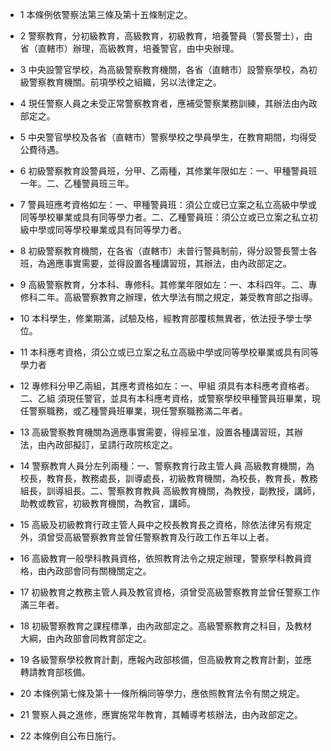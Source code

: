 * 1 本條例依警察法第三條及第十五條制定之。

* 2 警察教育，分初級教育，高級教育，初級教育，培養警員（警長警士），由省（直轄市）辦理，高級教育，培養警官，由中央辦理。

* 3 中央設警官學校，為高級警察教育機關，各省（直轄市）設警察學校，為初級警察教育機關。前項學校之組織，另以法律定之。

* 4 現任警察人員之未受正常警察教育者，應補受警察業務訓練，其辦法由內政部定之。

* 5 中央警官學校及各省（直轄市）警察學校之學員學生，在教育期間，均得受公費待遇。

* 6 初級警察教育設警員班，分甲、乙兩種，其修業年限如左：一、甲種警員班一年。二、乙種警員班三年。

* 7 警員班應考資格如左：一、甲種警員班：須公立或已立案之私立高級中學或同等學校畢業或具有同等學力者。二、乙種警員班：須公立或已立案之私立初級中學或同等學校畢業或具有同等學力者。

* 8 初級警察教育機關，在各省（直轄市）未普行警員制前，得分設警長警士各班，為適應事實需要，並得設置各種講習班，其辦法，由內政部定之。

* 9 高級警察教育，分本科、專修科。其修業年限如左：一、本科四年。二、專修科二年。高級警察教育之辦理，依大學法有關之規定，兼受教育部之指導。

* 10 本科學生，修業期滿，試驗及格，經教育部覆核無異者，依法授予學士學位。

* 11 本科應考資格，須公立或已立案之私立高級中學或同等學校畢業或具有同等學力者

* 12 專修科分甲乙兩組，其應考資格如左：一、甲組 須具有本科應考資格者。二、乙組 須現任警官，並具有本科應考資格，或警察學校甲種警員班畢業，現任警察職務，或乙種警員班畢業，現任警察職務滿二年者。

* 13 高級警察教育機關為適應事實需要，得經呈准，設置各種講習班，其辦法，由內政部擬訂，呈請行政院核定之。

* 14 警察教育人員分左列兩種：一、警察教育行政主管人員 高級教育機關，為校長，教育長，教務處長，訓導處長，初級教育機關，為校長，教育長，教務組長，訓導組長。二、警察教育教員 高級教育機關，為教授，副教授，講師，助教或教官，初級教育機關，為教官，講師。

* 15 高級及初級教育行政主管人員中之校長教育長之資格，除依法律另有規定外，須曾受高級警察教育並曾任警察教育及行政工作五年以上者。

* 16 高級教育一般學科教員資格，依照教育法令之規定辦理，警察學科教員資格，由內政部會同有關機關定之。

* 17 初級教育之教務主管人員及教官資格，須曾受高級警察教育並曾任警察工作滿三年者。

* 18 初級警察教育之課程標準，由內政部定之。高級警察教育之科目，及教材大綱，由內政部會同教育部定之。

* 19 各級警察學校教育計劃，應報內政部核備，但高級教育之教育計劃，並應轉請教育部核備。

* 20 本條例第七條及第十一條所稱同等學力，應依照教育法令有關之規定。

* 21 警察人員之進修，應實施常年教育，其輔導考核辦法，由內政部定之。

* 22 本條例自公布日施行。

